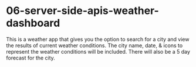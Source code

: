 # 06-server-side-apis-weather-dashboard
This is a weather app that gives you the option to search for a city and view the results of current weather conditions. The city name, date, & icons to represent the weather conditions will be included. There will also be a 5 day forecast for the city.

